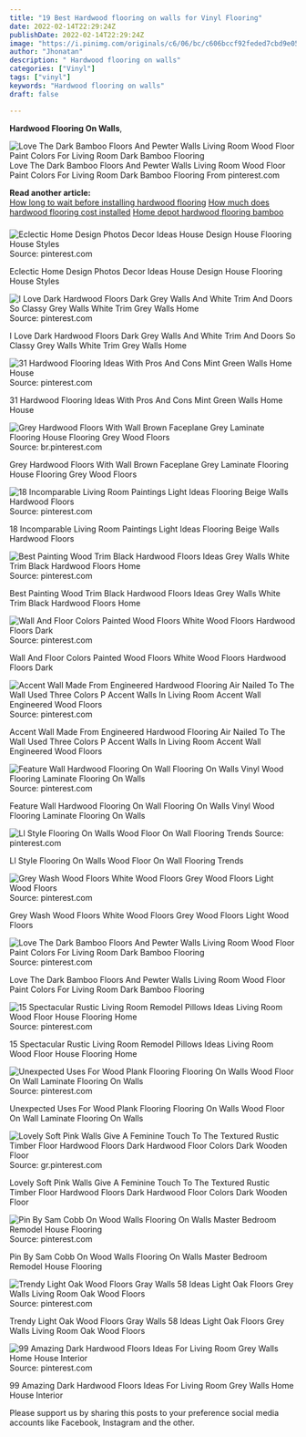 ```yaml
---
title: "19 Best Hardwood flooring on walls for Vinyl Flooring"
date: 2022-02-14T22:29:24Z
publishDate: 2022-02-14T22:29:24Z
image: "https://i.pinimg.com/originals/c6/06/bc/c606bccf92feded7cbd9e05da1ca8582.jpg"
author: "Jhonatan"
description: " Hardwood flooring on walls"
categories: ["Vinyl"]
tags: ["vinyl"]
keywords: "Hardwood flooring on walls"
draft: false

---
```

<!-- Head tag Code -->
**Hardwood Flooring On Walls**, 

![Love The Dark Bamboo Floors And Pewter Walls Living Room Wood Floor Paint Colors For Living Room Dark Bamboo Flooring](https://i.pinimg.com/originals/ca/e1/cf/cae1cf4cb17aba03fc9d0d8582a65f98.jpg "Love The Dark Bamboo Floors And Pewter Walls Living Room Wood Floor Paint Colors For Living Room Dark Bamboo Flooring")
Love The Dark Bamboo Floors And Pewter Walls Living Room Wood Floor Paint Colors For Living Room Dark Bamboo Flooring From pinterest.com

**Read another article:**  
[How long to wait before installing hardwood flooring](/how-long-to-wait-before-installing-hardwood-flooring/)
[How much does hardwood flooring cost installed](/how-much-does-hardwood-flooring-cost-installed/)
[Home depot hardwood flooring bamboo](/home-depot-hardwood-flooring-bamboo/)




### 

 


![Eclectic Home Design Photos Decor Ideas House Design House Flooring House Styles](https://i.pinimg.com/564x/ae/ed/40/aeed4062cf600d91c53976eeab68e4a3--wall-colors-paint-colors.jpg "Eclectic Home Design Photos Decor Ideas House Design House Flooring House Styles")
Source: pinterest.com

Eclectic Home Design Photos Decor Ideas House Design House Flooring House Styles  

![I Love Dark Hardwood Floors Dark Grey Walls And White Trim And Doors So Classy Grey Walls White Trim Grey Walls Home](https://i.pinimg.com/originals/40/7a/36/407a369999f5c94c1f19c2f8027fdf60.jpg "I Love Dark Hardwood Floors Dark Grey Walls And White Trim And Doors So Classy Grey Walls White Trim Grey Walls Home")
Source: pinterest.com

I Love Dark Hardwood Floors Dark Grey Walls And White Trim And Doors So Classy Grey Walls White Trim Grey Walls Home  

![31 Hardwood Flooring Ideas With Pros And Cons Mint Green Walls Home House](https://i.pinimg.com/originals/d0/49/2f/d0492f6bea8287fdb6ad454de1ded739.jpg "31 Hardwood Flooring Ideas With Pros And Cons Mint Green Walls Home House")
Source: pinterest.com

31 Hardwood Flooring Ideas With Pros And Cons Mint Green Walls Home House  

![Grey Hardwood Floors With Wall Brown Faceplane Grey Laminate Flooring House Flooring Grey Wood Floors](https://i.pinimg.com/originals/d3/7c/a7/d37ca7d9ec40b50e07cde53f5804991c.jpg "Grey Hardwood Floors With Wall Brown Faceplane Grey Laminate Flooring House Flooring Grey Wood Floors")
Source: br.pinterest.com

Grey Hardwood Floors With Wall Brown Faceplane Grey Laminate Flooring House Flooring Grey Wood Floors  

![18 Incomparable Living Room Paintings Light Ideas Flooring Beige Walls Hardwood Floors](https://i.pinimg.com/236x/49/aa/1f/49aa1f509694d49bd21facebbad0a973.jpg "18 Incomparable Living Room Paintings Light Ideas Flooring Beige Walls Hardwood Floors")
Source: pinterest.com

18 Incomparable Living Room Paintings Light Ideas Flooring Beige Walls Hardwood Floors  

![Best Painting Wood Trim Black Hardwood Floors Ideas Grey Walls White Trim Black Hardwood Floors Home](https://i.pinimg.com/564x/0b/34/2c/0b342c485adc80f536785f37d9867568.jpg "Best Painting Wood Trim Black Hardwood Floors Ideas Grey Walls White Trim Black Hardwood Floors Home")
Source: pinterest.com

Best Painting Wood Trim Black Hardwood Floors Ideas Grey Walls White Trim Black Hardwood Floors Home  

![Wall And Floor Colors Painted Wood Floors White Wood Floors Hardwood Floors Dark](https://i.pinimg.com/originals/66/fd/65/66fd6551a84d1acbdc446688b03ba13a.jpg "Wall And Floor Colors Painted Wood Floors White Wood Floors Hardwood Floors Dark")
Source: pinterest.com

Wall And Floor Colors Painted Wood Floors White Wood Floors Hardwood Floors Dark  

![Accent Wall Made From Engineered Hardwood Flooring Air Nailed To The Wall Used Three Colors P Accent Walls In Living Room Accent Wall Engineered Wood Floors](https://i.pinimg.com/originals/c9/be/67/c9be674bce74eac195ac8b5b95555b6a.jpg "Accent Wall Made From Engineered Hardwood Flooring Air Nailed To The Wall Used Three Colors P Accent Walls In Living Room Accent Wall Engineered Wood Floors")
Source: pinterest.com

Accent Wall Made From Engineered Hardwood Flooring Air Nailed To The Wall Used Three Colors P Accent Walls In Living Room Accent Wall Engineered Wood Floors  

![Feature Wall Hardwood Flooring On Wall Flooring On Walls Vinyl Wood Flooring Laminate Flooring On Walls](https://i.pinimg.com/originals/9e/fe/3b/9efe3b24261e6c0372a77518f6f13e86.jpg "Feature Wall Hardwood Flooring On Wall Flooring On Walls Vinyl Wood Flooring Laminate Flooring On Walls")
Source: pinterest.com

Feature Wall Hardwood Flooring On Wall Flooring On Walls Vinyl Wood Flooring Laminate Flooring On Walls  

![Ll Style Flooring On Walls Wood Floor On Wall Flooring Trends](https://i.pinimg.com/originals/9d/c4/89/9dc4897ffb2f12ff421be8f5bf3ef6e8.jpg "Ll Style Flooring On Walls Wood Floor On Wall Flooring Trends")
Source: pinterest.com

Ll Style Flooring On Walls Wood Floor On Wall Flooring Trends  

![Grey Wash Wood Floors White Wood Floors Grey Wood Floors Light Wood Floors](https://i.pinimg.com/originals/a8/44/2e/a8442e5451070cbb8ad38d13e6b70adf.jpg "Grey Wash Wood Floors White Wood Floors Grey Wood Floors Light Wood Floors")
Source: pinterest.com

Grey Wash Wood Floors White Wood Floors Grey Wood Floors Light Wood Floors  

![Love The Dark Bamboo Floors And Pewter Walls Living Room Wood Floor Paint Colors For Living Room Dark Bamboo Flooring](https://i.pinimg.com/originals/ca/e1/cf/cae1cf4cb17aba03fc9d0d8582a65f98.jpg "Love The Dark Bamboo Floors And Pewter Walls Living Room Wood Floor Paint Colors For Living Room Dark Bamboo Flooring")
Source: pinterest.com

Love The Dark Bamboo Floors And Pewter Walls Living Room Wood Floor Paint Colors For Living Room Dark Bamboo Flooring  

![15 Spectacular Rustic Living Room Remodel Pillows Ideas Living Room Wood Floor House Flooring Home](https://i.pinimg.com/474x/1b/1f/cb/1b1fcb2fa4a260c6c24559387c57c71a.jpg "15 Spectacular Rustic Living Room Remodel Pillows Ideas Living Room Wood Floor House Flooring Home")
Source: pinterest.com

15 Spectacular Rustic Living Room Remodel Pillows Ideas Living Room Wood Floor House Flooring Home  

![Unexpected Uses For Wood Plank Flooring Flooring On Walls Wood Floor On Wall Laminate Flooring On Walls](https://i.pinimg.com/originals/16/66/6f/16666f364690d53d6cef31ca2198519c.jpg "Unexpected Uses For Wood Plank Flooring Flooring On Walls Wood Floor On Wall Laminate Flooring On Walls")
Source: pinterest.com

Unexpected Uses For Wood Plank Flooring Flooring On Walls Wood Floor On Wall Laminate Flooring On Walls  

![Lovely Soft Pink Walls Give A Feminine Touch To The Textured Rustic Timber Floor Hardwood Floors Dark Hardwood Floor Colors Dark Wooden Floor](https://i.pinimg.com/736x/b5/6f/f3/b56ff35c0e639d67fbfb092efdf119ef--dark-flooring-timber-flooring.jpg "Lovely Soft Pink Walls Give A Feminine Touch To The Textured Rustic Timber Floor Hardwood Floors Dark Hardwood Floor Colors Dark Wooden Floor")
Source: gr.pinterest.com

Lovely Soft Pink Walls Give A Feminine Touch To The Textured Rustic Timber Floor Hardwood Floors Dark Hardwood Floor Colors Dark Wooden Floor  

![Pin By Sam Cobb On Wood Walls Flooring On Walls Master Bedroom Remodel House Flooring](https://i.pinimg.com/736x/e2/97/9a/e2979aa83639d5398b3d8e701c441e5c--hickory-flooring-wood-flooring.jpg "Pin By Sam Cobb On Wood Walls Flooring On Walls Master Bedroom Remodel House Flooring")
Source: pinterest.com

Pin By Sam Cobb On Wood Walls Flooring On Walls Master Bedroom Remodel House Flooring  

![Trendy Light Oak Wood Floors Gray Walls 58 Ideas Light Oak Floors Grey Walls Living Room Oak Wood Floors](https://i.pinimg.com/474x/dc/53/cd/dc53cd17de367f31db273dcd43bf88c4.jpg "Trendy Light Oak Wood Floors Gray Walls 58 Ideas Light Oak Floors Grey Walls Living Room Oak Wood Floors")
Source: pinterest.com

Trendy Light Oak Wood Floors Gray Walls 58 Ideas Light Oak Floors Grey Walls Living Room Oak Wood Floors  

![99 Amazing Dark Hardwood Floors Ideas For Living Room Grey Walls Home House Interior](https://i.pinimg.com/originals/c6/06/bc/c606bccf92feded7cbd9e05da1ca8582.jpg "99 Amazing Dark Hardwood Floors Ideas For Living Room Grey Walls Home House Interior")
Source: pinterest.com

99 Amazing Dark Hardwood Floors Ideas For Living Room Grey Walls Home House Interior  

Please support us by sharing this posts to your preference social media accounts like Facebook, Instagram and the other.

